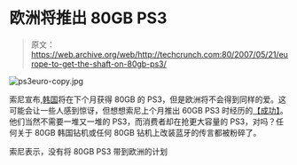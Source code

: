 # 欧洲将推出 80GB PS3 

> 原文：<https://web.archive.org/web/http://techcrunch.com:80/2007/05/21/europe-to-get-the-shaft-on-80gb-ps3/>

![ps3euro-copy.jpg](img/5bf1772f7224160b606f78aaa05b2d36.png)

索尼宣布,[韩国](https://web.archive.org/web/20140902170131/http://crunchgear.com/2007/05/21/80gb-ps3-hits-south-korea-next-month/)将在下个月获得 80GB 的 PS3，但是欧洲将不会得到同样的爱。这可能会让一些人感到惊讶，但想想索尼上个月推出 60GB PS3 时经历的[【成功】](https://web.archive.org/web/20140902170131/http://crunchgear.com/2007/04/17/sony-sells-800k-ps3s-in-europe-dubbed-a-success/)。他们当然不需要一堆又一堆的 PS3，而消费者却在抢更大容量的 PS3，对吗？任何关于 80GB 韩国钻机或任何 80GB 钻机上改装蓝牙的传言都被粉碎了。

索尼表示，没有将 80GB PS3 带到欧洲的计划